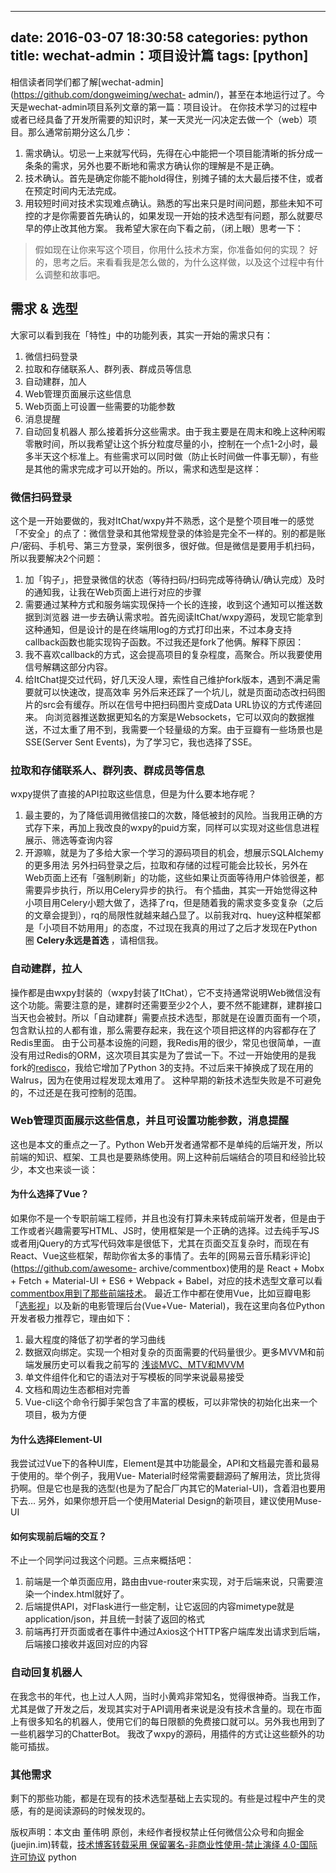 
---
date: 2016-03-07 18:30:58
categories: python
title: wechat-admin：项目设计篇
tags: [python]
---
相信读者同学们都了解[wechat-admin](https://github.com/dongweiming/wechat-
admin/)，甚至在本地运行过了。今天是wechat-admin项目系列文章的第一篇：项目设计。
在你技术学习的过程中或者已经具备了开发所需要的知识时，某一天灵光一闪决定去做一个（web）项目。那么通常前期分这么几步：
  1. 需求确认。切忌一上来就写代码，先得在心中能把一个项目能清晰的拆分成一条条的需求，另外也要不断地和需求方确认你的理解是不是正确。
  2. 技术确认。首先是确定你能不能hold得住，别摊子铺的太大最后搂不住，或者在预定时间内无法完成。
  3. 用较短时间对技术实现难点确认。熟悉的写出来只是时间问题，那些未知不可控的才是你需要首先确认的，如果发现一开始的技术选型有问题，那么就要尽早的停止改其他方案。
我希望大家在向下看之前，（闭上眼）思考一下：
> 假如现在让你来写这个项目，你用什么技术方案，你准备如何的实现？
好的，思考之后。来看看我是怎么做的，为什么这样做，以及这个过程中有什么调整和故事吧。
## 需求 & 选型
大家可以看到我在「特性」中的功能列表，其实一开始的需求只有：
  1. 微信扫码登录
  2. 拉取和存储联系人、群列表、群成员等信息
  3. 自动建群，加人
  4. Web管理页面展示这些信息
  5. Web页面上可设置一些需要的功能参数
  6. 消息提醒
  7. 自动回复机器人
那么接着拆分这些需求。由于我主要是在周末和晚上这种闲暇零散时间，所以我希望让这个拆分粒度尽量的小，控制在一个点1-2小时，最多半天这个标准上。有些需求可以同时做（防止长时间做一件事无聊），有些是其他的需求完成才可以开始的。所以，需求和选型是这样：
### 微信扫码登录
这个是一开始要做的，我对ItChat/wxpy并不熟悉，这个是整个项目唯一的感觉「不安全」的点了：微信登录和其他常规登录的体验是完全不一样的。别的都是账户/密码、手机号、第三方登录，案例很多，很好做。但是微信是要用手机扫码，所以我要解决2个问题：
  1. 加「钩子」，把登录微信的状态（等待扫码/扫码完成等待确认/确认完成）及时的通知我，让我在Web页面上进行对应的步骤
  2. 需要通过某种方式和服务端实现保持一个长的连接，收到这个通知可以推送数据到浏览器
进一步去确认需求啦。首先阅读ItChat/wxpy源码，发现它能拿到这种通知，但是设计的是在终端用log的方式打印出来，不过本身支持callback函数也能实现钩子函数。不过我还是fork了他俩。解释下原因：
  1. 我不喜欢callback的方式，这会提高项目的复杂程度，高聚合。所以我要使用信号解耦这部分内容。
  2. 给ItChat提交过代码，好几天没人理，索性自己维护fork版本，遇到不满足需要就可以快速改，提高效率
另外后来还踩了一个坑儿，就是页面动态改扫码图片的src会有缓存。所以在信号中把扫码图片变成Data URL协议的方式传递回来。
向浏览器推送数据更知名的方案是Websockets，它可以双向的数据推送，不过太重了用不到，我需要一个轻量级的方案。由于豆瓣有一些场景也是SSE(Server
Sent Events)，为了学习它，我也选择了SSE。
### 拉取和存储联系人、群列表、群成员等信息
wxpy提供了直接的API拉取这些信息，但是为什么要本地存呢？
  1. 最主要的，为了降低调用微信接口的次数，降低被封的风险。当我用正确的方式存下来，再加上我改良的wxpy的puid方案，同样可以实现对这些信息进程展示、筛选等查询内容
  2. 开源嘛，就是为了多给大家一个学习的源码项目的机会，想展示SQLAlchemy的更多用法
另外扫码登录之后，拉取和存储的过程可能会比较长，另外在Web页面上还有「强制刷新」的功能，这些如果让页面等待用户体验很差，都需要异步执行，所以用Celery异步的执行。
有个插曲，其实一开始觉得这种小项目用Celery小题大做了，选择了rq，但是随着我的需求变多变复杂（之后的文章会提到），rq的局限性就越来越凸显了。以前我对rq、huey这种框架都是「小项目不妨用用」的态度，不过现在我真的用过了之后才发现在Python圈
**Celery永远是首选** ，请相信我。
### 自动建群，拉人
操作都是由wxpy封装的（wxpy封装了ItChat），它不支持通常说明Web微信没有这个功能。需要注意的是，建群时还需要至少2个人，要不然不能建群，建群接口当天也会被封。所以「自动建群」需要点技术选型，那就是在设置页面有一个项，包含默认拉的人都有谁，那么需要存起来，我在这个项目把这样的内容都存在了Redis里面。
由于公司基本设施的问题，我Redis用的很少，常见也很简单，一直没有用过Redis的ORM，这次项目其实是为了尝试一下。不过一开始使用的是我fork的[redisco](https://github.com/dongweiming/redisco)，我给它增加了Python
3的支持。不过后来干掉换成了现在用的Walrus，因为在使用过程发现太难用了。
这种早期的新技术选型失败是不可避免的，不过还是在我可控制的范围。
### Web管理页面展示这些信息，并且可设置功能参数，消息提醒
这也是本文的重点之一了。Python
Web开发者通常都不是单纯的后端开发，所以前端的知识、框架、工具也是要熟练使用。网上这种前后端结合的项目和经验比较少，本文也来谈一谈：
#### 为什么选择了Vue？
如果你不是一个专职前端工程师，并且也没有打算未来转成前端开发者，但是由于工作或者兴趣需要写HTML、JS时，使用框架是一个正确的选择。过去纯手写JS或者用jQuery的方式写代码效率是很低下，尤其在页面交互复杂时，而现在有React、Vue这些框架，帮助你省太多的事情了。去年的[网易云音乐精彩评论](https://github.com/awesome-
archive/commentbox)使用的是 React + Mobx + Fetch + Material-UI + ES6 + Webpack +
Babel，对应的技术选型文章可以看[commentbox用到了那些前端技术](https://zhuanlan.zhihu.com/p/22806115)。
最近工作中都在使用Vue，比如豆瓣电影「[选影视](https://movie.douban.com/tag/#/)」以及新的电影管理后台(Vue+Vue-
Material)，我在这里向各位Python开发者极力推荐它，理由如下：
  1. 最大程度的降低了初学者的学习曲线
  2. 数据双向绑定。实现一个相对复杂的页面需要的代码量很少。更多MVVM和前端发展历史可以看我之前写的 [浅谈MVC、MTV和MVVM](https://mp.weixin.qq.com/s?__biz=MzA3NDk1NjI0OQ==&mid=2247483977&idx=1&sn=d1de03f0735aa3212b53d954891b239a&chksm=9f76aeffa80127e9bdb92f864d31fa0b5845175ed6ccbab85061823eb1fb7561a4ef972f1c#rd)
  3. 单文件组件化和它的语法对于写模板的同学来说最易接受
  4. 文档和周边生态都相对完善
  5. Vue-cli这个命令行脚手架包含了丰富的模板，可以非常快的初始化出来一个项目，极为方便
#### 为什么选择Element-UI
我尝试过Vue下的各种UI库，Element是其中功能最全，API和文档最完善和最易于使用的。举个例子，我用Vue-
Material时经常需要翻源码了解用法，货比货得扔啊。但是它也是我的选型(也是为了配合厂内其它的Material-UI)，含着泪也要用下去…
另外，如果你想开启一个使用Material Design的新项目，建议使用Muse-UI
#### 如何实现前后端的交互？
不止一个同学问过我这个问题。三点来概括吧：
  1. 前端是一个单页面应用，路由由vue-router来实现，对于后端来说，只需要渲染一个index.html就好了。
  2. 后端提供API，对Flask进行一些定制，让它返回的内容mimetype就是application/json，并且统一封装了返回的格式
  3. 前端再打开页面或者在事件中通过Axios这个HTTP客户端库发出请求到后端，后端接口接收并返回对应的内容
### 自动回复机器人
在我念书的年代，也上过人人网，当时小黄鸡非常知名，觉得很神奇。当我工作，尤其是做了开发之后，发现其实对于API调用者来说是没有技术含量的。现在市面上有很多知名的机器人，使用它们的每日限额的免费接口就可以。另外我也用到了一些机器学习的ChatterBot。
我改了wxpy的源码，用插件的方式让这些额外的功能可插拔。
### 其他需求
剩下的那些功能，都是在现有的技术选型基础上去实现的。有些是过程中产生的灵感，有的是阅读源码的时候发现的。

版权声明：本文由 董伟明 原创，未经作者授权禁止任何微信公众号和向掘金(juejin.im)转载，[技术博客转载采用 保留署名-非商业性使用-禁止演绎 4.0-国际许可协议](https://creativecommons.org/licenses/by-nc-nd/4.0/deed.zh)
python
